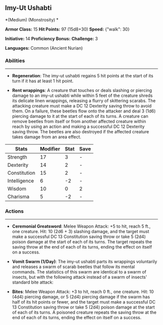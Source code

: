 ## Imy-Ut Ushabti
*(Medium) (Monstrosity) *

**Armor Class:** 15
**Hit Points:** 97 (15d8+30)
**Speed:** {"walk": 30}

**Initiative:** 14
**Proficiency Bonus:**
**Challenge:** 3

**Languages:** Common (Ancient Nurian)

### Abilities
 --- 
- **Regeneration**: The imy-ut ushabti regains 5 hit points at the start of its turn if it has at least 1 hit point.

- **Rent wrappings**: A creature that touches or deals slashing or piercing damage to an imy-ut ushabti while within 5 feet of the creature shreds its delicate linen wrappings, releasing a flurry of skittering scarabs. The attacking creature must make a DC 12 Dexterity saving throw to avoid them. On a failure, these beetles flow onto the attacker and deal 3 (1d6) piercing damage to it at the start of each of its turns. A creature can remove beetles from itself or from another affected creature within reach by using an action and making a successful DC 12 Dexterity saving throw. The beetles are also destroyed if the affected creature takes damage from an area effect.



| Stats | Modifier | Stat | Save
| ---- | ---- | ---- | ---- |
| Strength | 17 | 3 | - |
| Dexterity | 14 | 2 | - |
| Constitution | 15 | 2 | - |
| Intelligence | 6 | -2 | - |
| Wisdom | 10 | 0 | 2 |
| Charisma | 5 | -2 | - |

### Actions
 --- 
- **Ceremonial Greatsword**: Melee Weapon Attack: +5 to hit, reach 5 ft., one creature. Hit: 10 (2d6 + 3) slashing damage, and the target must make a successful DC 13 Constitution saving throw or take 5 (2d4) poison damage at the start of each of its turns. The target repeats the saving throw at the end of each of its turns, ending the effect on itself on a success.

- **Vomit Swarm (1/Day)**: The imy-ut ushabti parts its wrappings voluntarily and releases a swarm of scarab beetles that follow its mental commands. The statistics of this swarm are identical to a swarm of insects, but with the following attack instead of a swarm of insects' standard bite attack:

- **Bites**: Melee Weapon Attack: +3 to hit, reach 0 ft., one creature. Hit: 10 (4d4) piercing damage, or 5 (2d4) piercing damage if the swarm has half of its hit points or fewer, and the target must make a successful DC 13 Constitution saving throw or take 5 (2d4) poison damage at the start of each of its turns. A poisoned creature repeats the saving throw at the end of each of its turns, ending the effect on itself on a success.

